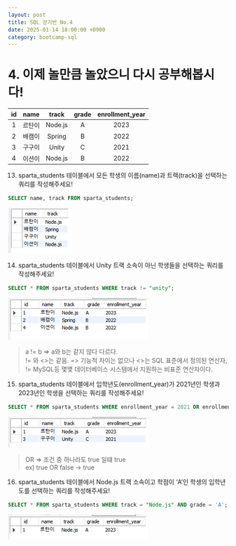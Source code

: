```yaml
---
layout: post
title: SQL 걷기반 No.4
date: 2025-01-14 18:00:00 +0900
category: bootcamp-sql
---
```


# 4. 이제 놀만큼 놀았으니 다시 공부해봅시다!

| id | name | track | grade | enrollment_year |
|:--:|:----:|:-----:|:-----:|:---------------:|
| 1 | 르탄이 | Node.js | A   | 2023            |
| 2 | 배캠이 | Spring  | B   | 2022            |
| 3 | 구구이 | Unity   | C   | 2021            |
| 4 | 이션이 | Node.js | B   | 2022            |

13. sparta_students 테이블에서 모든 학생의 이름(name)과 트랙(track)을 선택하는 쿼리를 작성해주세요!
```sql
SELECT name, track FROM sparta_students;
```
![walk4-13](/public/img/walk4-13.png)

14. sparta_students 테이블에서 Unity 트랙 소속이 아닌 학생들을 선택하는 쿼리를 작성해주세요!
```sql
SELECT * FROM sparta_students WHERE track != "unity";
```
![walk4-14](/public/img/walk4-14.png)
> a != b => a와 b는 같지 않다 다르다.  
> != 와 <>는 같음. => 기능적 차이는 없으나 <>는 SQL 표준에서 정의된 연산자, != MySQL등 몇몇 데이터베이스 시스템에서 지원하는 비표준 연산자이다.

15. sparta_students 테이블에서 입학년도(enrollment_year)가 2021년인 학생과 2023년인 학생을 선택하는 쿼리를 작성해주세요!
```sql
SELECT * FROM sparta_students WHERE enrollment_year = 2021 OR enrollment_year = 2023;
```
![walk4-15](/public/img/walk4-15.png)
> OR => 조건 중 하나라도 true 일떄 true  
ex) true OR false -> true

16. sparta_students 테이블에서 Node.js 트랙 소속이고 학점이 ‘A’인 학생의 입학년도를 선택하는 쿼리를 작성해주세요!
```sql
SELECT * FROM sparta_students WHERE track = "Node.js" AND grade = 'A';
```
![walk4-16](/public/img/walk4-16.png)
